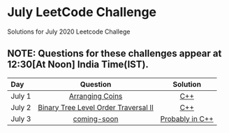 # July LeetCode Challenge
Solutions for July 2020 Leetcode Challege

## NOTE: Questions for these challenges appear at 12:30[At Noon] India Time(IST).

| Day | Question | Solution |
| :-----| :-----: | :------:|
| July 1 | [Arranging Coins](https://leetcode.com/explore/challenge/card/july-leetcoding-challenge/544/week-1-july-1st-july-7th/3377/) | [C++](https://github.com/kameshkotwani/july-leetcode/blob/master/arranging-coins.cpp)|
| July 2| [Binary Tree Level Order Traversal II](https://leetcode.com/explore/challenge/card/july-leetcoding-challenge/544/week-1-july-1st-july-7th/3378/) | [C++](https://github.com/kameshkotwani/july-leetcode/blob/master/binary-tree-level-order-traversal-II.cpp) |
|July 3 | [coming-soon](https://www.comingsoon.net) | [Probably in C++](https://www.bing.com) |
